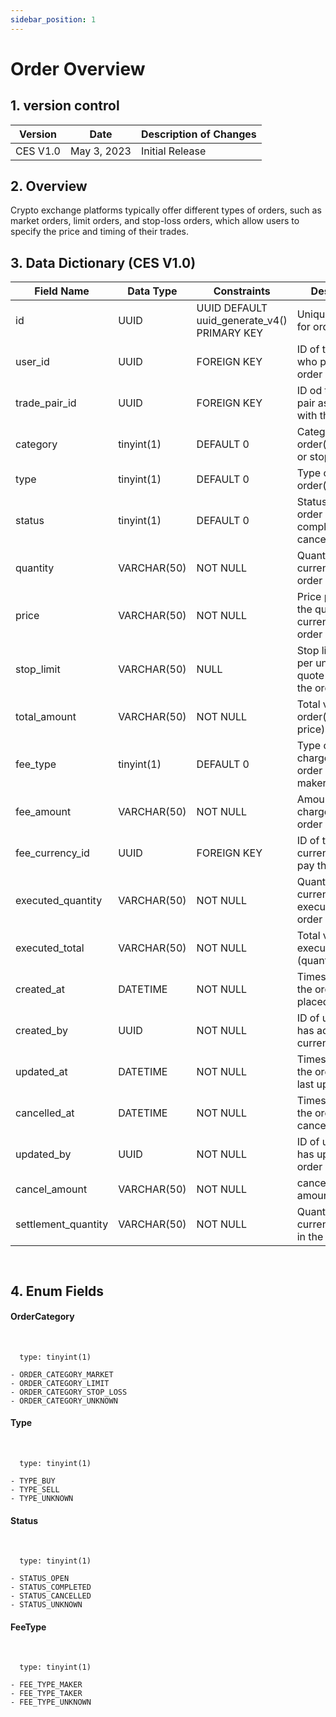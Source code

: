 ```yaml
---
sidebar_position: 1
---
```


# Order Overview

## 1. version control

| Version  | Date        | Description of Changes |
| -------- | ----------- | ---------------------- |
| CES V1.0 | May 3, 2023 | Initial Release        |

## 2. Overview

Crypto exchange platforms typically offer different types of orders, such as market orders, limit orders, and stop-loss orders, which allow users to specify the price and timing of their trades.

## 3. Data Dictionary (CES V1.0)

| Field Name                | Data Type    | Constraints                                     | Description                                                                |
| ------------------------- | ------------ | ----------------------------------------------- | -------------------------------------------------------------------------- |
| id                        | UUID         | UUID DEFAULT uuid_generate_v4() PRIMARY KEY     | Unique identifier for order                                                |
| user_id                   | UUID         | FOREIGN KEY                                     | ID of the user who placed the order                                        |
| trade_pair_id             | UUID         | FOREIGN KEY                                     | ID od the trade pair associated with the order                             |
| category                  | tinyint(1)   | DEFAULT 0                                       | Category of order(market,limit or stop-loss)                               |
| type                      | tinyint(1)   | DEFAULT 0                                       | Type of order(buy or sell)                                                 |
| status                    | tinyint(1)   | DEFAULT 0                                       | Status of the order (e.g.open, completed, cancelled)                       |
| quantity                  | VARCHAR(50)  | NOT NULL                                        | Quantity of base currency in the order                                     |
| price                     | VARCHAR(50)  | NOT NULL                                        | Price per unit of the quote currency in the order                          |
| stop_limit                | VARCHAR(50)  | NULL                                            | Stop limit price per unit of the quote currency in the order               |
| total_amount              | VARCHAR(50)  | NOT NULL                                        | Total value of the order(quantity * price)                                 |
| fee_type                  | tinyint(1)   | DEFAULT 0                                       | Type of fee charged for the order (e.g. maker,taker)                       |
| fee_amount                | VARCHAR(50)  | NOT NULL                                        | Amount of fee charged forthe order                                         |
| fee_currency_id           | UUID         | FOREIGN KEY                                     | ID of the currency used to pay the fee                                     |
| executed_quantity         | VARCHAR(50)  | NOT NULL                                        | Quantity of base currency executed in the order                            |
| executed_total            | VARCHAR(50)  | NOT NULL                                        | Total value of executed orders (quantity * price)                          |
| created_at                | DATETIME     | NOT NULL                                        | Timestamp when the order was placed                                        |
| created_by                | UUID         | NOT NULL                                        | ID of user who has added the currency                                      |
| updated_at                | DATETIME     | NOT NULL                                        | Timestamp when the order was last updated                                  |
| cancelled_at              | DATETIME     | NOT NULL                                        | Timestamp when the order was cancelled                                     |
| updated_by                | UUID         | NOT NULL                                        | ID of user who has updated the order                                       |
| cancel_amount             | VARCHAR(50)  | NOT NULL                                        |cancel the order amount                                                     |
| settlement_quantity       | VARCHAR(50)  | NOT NULL                                        | Quantity of currency settled in the order                                  |
``
``

## 4. Enum Fields 
#### **OrderCategory**
&nbsp;

      type: tinyint(1)

    - ORDER_CATEGORY_MARKET
    - ORDER_CATEGORY_LIMIT
    - ORDER_CATEGORY_STOP_LOSS
    - ORDER_CATEGORY_UNKNOWN

#### **Type**
&nbsp;

      type: tinyint(1)

    - TYPE_BUY
    - TYPE_SELL
    - TYPE_UNKNOWN

#### **Status**
&nbsp;

      type: tinyint(1)

    - STATUS_OPEN
    - STATUS_COMPLETED
    - STATUS_CANCELLED
    - STATUS_UNKNOWN

#### **FeeType**
&nbsp;

      type: tinyint(1)

    - FEE_TYPE_MAKER
    - FEE_TYPE_TAKER
    - FEE_TYPE_UNKNOWN

